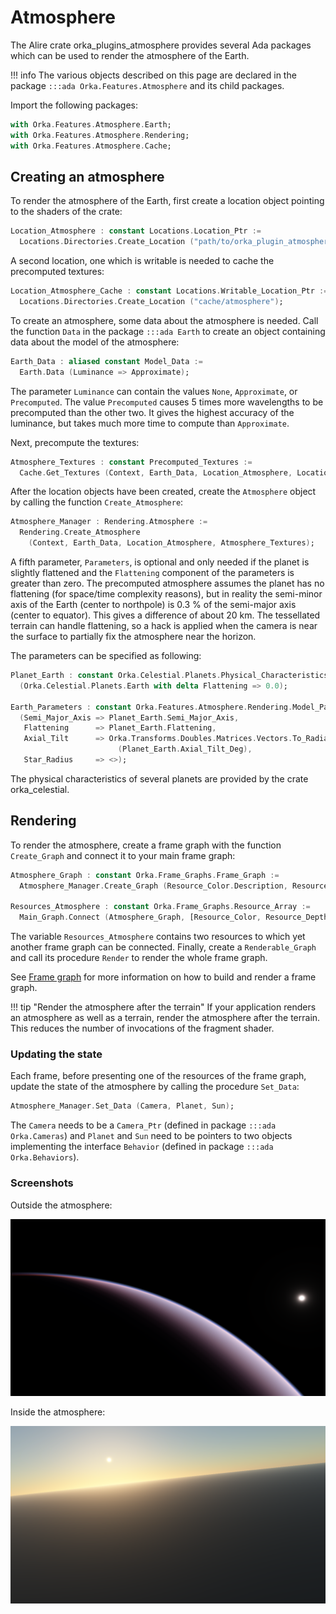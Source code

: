# Atmosphere

The Alire crate orka\_plugins\_atmosphere provides several Ada packages
which can be used to render the atmosphere of the Earth.

!!! info
    The various objects described on this page are declared in
    the package `:::ada Orka.Features.Atmosphere` and its child packages.

Import the following packages:

```ada
with Orka.Features.Atmosphere.Earth;
with Orka.Features.Atmosphere.Rendering;
with Orka.Features.Atmosphere.Cache;
```

## Creating an atmosphere

To render the atmosphere of the Earth, first create a location object
pointing to the shaders of the crate:

```ada
Location_Atmosphere : constant Locations.Location_Ptr :=
  Locations.Directories.Create_Location ("path/to/orka_plugin_atmosphere/data/shaders");
```

A second location, one which is writable is needed to cache the precomputed
textures:

```ada
Location_Atmosphere_Cache : constant Locations.Writable_Location_Ptr :=
  Locations.Directories.Create_Location ("cache/atmosphere");
```

To create an atmosphere, some data about the atmosphere is needed.
Call the function `Data` in the package `:::ada Earth` to create
an object containing data about the model of the atmosphere:

```ada
Earth_Data : aliased constant Model_Data :=
  Earth.Data (Luminance => Approximate);
```

The parameter `Luminance` can contain the values `None`, `Approximate`, or `Precomputed`.
The value `Precomputed` causes 5 times more wavelengths to be precomputed than
the other two. It gives the highest accuracy of the luminance, but takes much
more time to compute than `Approximate`.

Next, precompute the textures:

```ada
Atmosphere_Textures : constant Precomputed_Textures :=
  Cache.Get_Textures (Context, Earth_Data, Location_Atmosphere, Location_Atmosphere_Cache);
```

After the location objects have been created, create the `Atmosphere`
object by calling the function `Create_Atmosphere`:

```ada
Atmosphere_Manager : Rendering.Atmosphere :=
  Rendering.Create_Atmosphere
    (Context, Earth_Data, Location_Atmosphere, Atmosphere_Textures);
```

A fifth parameter, `Parameters`, is optional and only needed if the planet is
slightly flattened and the `Flattening` component of the parameters is greater than zero.
The precomputed atmosphere assumes the planet has no flattening (for space/time
complexity reasons), but in reality the semi-minor axis of the Earth (center to
northpole) is 0.3 % of the semi-major axis (center to equator).
This gives a difference of about 20 km. The tessellated terrain can handle flattening,
so a hack is applied when the camera is near the surface to partially fix the
atmosphere near the horizon.

The parameters can be specified as following:

```ada
Planet_Earth : constant Orka.Celestial.Planets.Physical_Characteristics :=
  (Orka.Celestial.Planets.Earth with delta Flattening => 0.0);

Earth_Parameters : constant Orka.Features.Atmosphere.Rendering.Model_Parameters :=
  (Semi_Major_Axis => Planet_Earth.Semi_Major_Axis,
   Flattening      => Planet_Earth.Flattening,
   Axial_Tilt      => Orka.Transforms.Doubles.Matrices.Vectors.To_Radians
                        (Planet_Earth.Axial_Tilt_Deg),
   Star_Radius     => <>);
```

The physical characteristics of several planets are provided by the crate orka\_celestial.

## Rendering

To render the atmosphere, create a frame graph with the function `Create_Graph`
and connect it to your main frame graph:

```ada
Atmosphere_Graph : constant Orka.Frame_Graphs.Frame_Graph :=
  Atmosphere_Manager.Create_Graph (Resource_Color.Description, Resource_Depth.Description);

Resources_Atmosphere : constant Orka.Frame_Graphs.Resource_Array :=
  Main_Graph.Connect (Atmosphere_Graph, [Resource_Color, Resource_Depth]);
```

The variable `Resources_Atmosphere` contains two resources to which yet another frame graph can be connected.
Finally, create a `Renderable_Graph` and call its procedure `Render` to render the whole frame graph.

See [Frame graph](/rendering/frame-graph/) for more information on how to
build and render a frame graph.

!!! tip "Render the atmosphere after the terrain"
    If your application renders an atmosphere as well as a terrain, render the
    atmosphere after the terrain. This reduces the number of invocations of the
    fragment shader.

### Updating the state

Each frame, before presenting one of the resources of the frame graph, update the
state of the atmosphere by calling the procedure `Set_Data`:

```ada
Atmosphere_Manager.Set_Data (Camera, Planet, Sun);
```

The `Camera` needs to be a `Camera_Ptr` (defined in package `:::ada Orka.Cameras`)
and `Planet` and `Sun` need to be pointers to two objects implementing
the interface `Behavior` (defined in package `:::ada Orka.Behaviors`).

### Screenshots

Outside the atmosphere:

![Atmosphere dark](../images/atmosphere-dark.png)

Inside the atmosphere:

![Atmosphere light low](../images/atmosphere-light-low.png)
